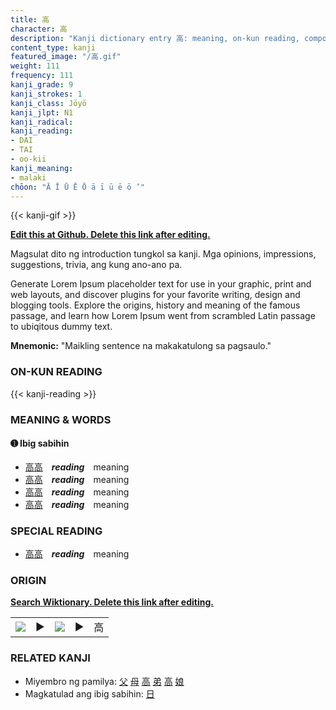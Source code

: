 ```yaml
---
title: 高
character: 高
description: "Kanji dictionary entry 高: meaning, on-kun reading, compounds, origin, related kanji"
content_type: kanji
featured_image: "/高.gif"
weight: 111
frequency: 111
kanji_grade: 9
kanji_strokes: 1
kanji_class: Jōyō
kanji_jlpt: N1
kanji_radical: 
kanji_reading: 
- DAI
- TAI
- oo-kii
kanji_meaning:
- malaki
chōon: "Ā Ī Ū Ē Ō ā ī ū ē ō ’"
---
```

[//]: # (Don't edit the line below. Kanji animated GIF code is automatically generated.)
{{< kanji-gif >}}

[//]: # (Edit below this line.)

**[Edit this at Github. Delete this link after editing.](https://github.com/tim0g/tim/tree/main/content/kanji/高/index.md)**

Magsulat dito ng introduction tungkol sa kanji. Mga opinions, impressions, suggestions, trivia, ang kung ano-ano pa.

Generate Lorem Ipsum placeholder text for use in your graphic, print and web layouts, and discover plugins for your favorite writing, design and blogging tools. Explore the origins, history and meaning of the famous passage, and learn how Lorem Ipsum went from scrambled Latin passage to ubiqitous dummy text.
 
**Mnemonic:** "Maikling sentence na makakatulong sa pagsaulo."

### ON-KUN READING

[//]: # (Don't edit the line below. ON-KUN READING code is automatically generated.)
{{< kanji-reading >}}

### MEANING & WORDS

#### ➊ **Ibig sabihin**
  - [高](../高)[高](../高)　***reading***　meaning
  - [高](../高)[高](../高)　***reading***　meaning
  - [高](../高)[高](../高)　***reading***　meaning
  - [高](../高)[高](../高)　***reading***　meaning

### SPECIAL READING
  - [高](../高)[高](../高)　***reading***　meaning

### ORIGIN

**[Search Wiktionary. Delete this link after editing.](https://wiktionary.org/wiki/高)**
<table class="kanji-table"><tr><td>
<img src="60px-高-bronze.svg.png">
</td><td>▶</td><td>
<img src="60px-高-oracle.svg.png">
</td><td>▶</td>
<td class="kanji-origin">高</td>
</tr></table>

### RELATED KANJI
- Miyembro ng pamilya: [父](../父) [母](../母) [高](../高) [弟](../弟) [高](../高) [娘](../娘)
- Magkatulad ang ibig sabihin: [日](../日)
